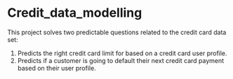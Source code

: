 # Credit_data_modelling
This project solves two predictable questions related to the credit card data set:
  1) Predicts the right credit card limit for based on a credit card user profile.
  2) Predicts if a customer is going to default their next credit card payment based on their user profile.
